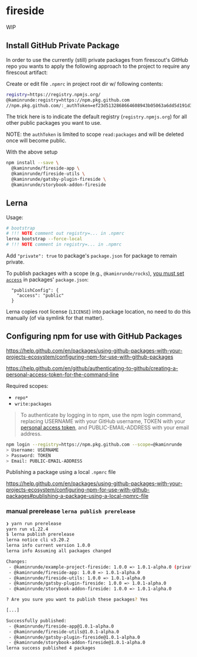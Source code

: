 # fireside
WIP

## Install GitHub Private Package

In order to use the currently (still) private packages from firescout's GitHub repo you wants to apply the following approach to the project to require any firescout artifact:

Create or edit file  `.npmrc` in project root dir w/ following contents:

```bash
registry=https://registry.npmjs.org/
@kaminrunde:registry=https://npm.pkg.github.com
//npm.pkg.github.com/:_authToken=ef23d5132868664608943b05063a6dd5d191d3f0
```

The trick here is to indicate the default registry (`registry.npmjs.org`) for all other public packages you want to use.

NOTE: the `authToken` is limited to scope `read:packages` and will be deleted once will become public.

With the above setup 

```bash
npm install --save \
  @kaminrunde/fireside-app \
  @kaminrunde/fireside-utils \
  @kaminrunde/gatsby-plugin-fireside \
  @kaminrunde/storybook-addon-fireside
```

## Lerna

Usage:

```bash
# bootstrap
# !!! NOTE comment out registry=... in .npmrc
lerna bootstrap --force-local
# !!! NOTE comment in registry=... in .npmrc
```

Add `"private": true` to package's `package.json` for package to remain private.

To publish packages with a scope (e.g., `@kaminrunde/rocks`), [you must set `access`](https://github.com/lerna/lerna/tree/master/commands/publish#per-package-configuration) in packages' `package.json`: 

```
  "publishConfig": {
    "access": "public"
  }
```

Lerna copies root license (`LICENSE`) into package location, no need to do this manually (of via symlink for that matter).

## Configuring npm for use with GitHub Packages

<https://help.github.com/en/packages/using-github-packages-with-your-projects-ecosystem/configuring-npm-for-use-with-github-packages>

<https://help.github.com/en/github/authenticating-to-github/creating-a-personal-access-token-for-the-command-line>

Required scopes:

- `repo*` 
- `write:packages` 

> To authenticate by logging in to npm, use the npm login command, replacing USERNAME with your GitHub username, TOKEN with your [personal access token](https://github.com/settings/tokens), and PUBLIC-EMAIL-ADDRESS with your email address.

```bash
npm login --registry=https://npm.pkg.github.com --scope=@kaminrunde
> Username: USERNAME
> Password: TOKEN
> Email: PUBLIC-EMAIL-ADDRESS
```

Publishing a package using a local `.npmrc` file

<https://help.github.com/en/packages/using-github-packages-with-your-projects-ecosystem/configuring-npm-for-use-with-github-packages#publishing-a-package-using-a-local-npmrc-file>

### manual prerelease `lerna publish prerelease`

```bash
❯ yarn run prerelease
yarn run v1.22.4
$ lerna publish prerelease
lerna notice cli v3.20.2
lerna info current version 1.0.0
lerna info Assuming all packages changed

Changes:
 - @kaminrunde/example-project-fireside: 1.0.0 => 1.0.1-alpha.0 (private)
 - @kaminrunde/fireside-app: 1.0.0 => 1.0.1-alpha.0
 - @kaminrunde/fireside-utils: 1.0.0 => 1.0.1-alpha.0
 - @kaminrunde/gatsby-plugin-fireside: 1.0.0 => 1.0.1-alpha.0
 - @kaminrunde/storybook-addon-fireside: 1.0.0 => 1.0.1-alpha.0

? Are you sure you want to publish these packages? Yes

[...]

Successfully published:
 - @kaminrunde/fireside-app@1.0.1-alpha.0
 - @kaminrunde/fireside-utils@1.0.1-alpha.0
 - @kaminrunde/gatsby-plugin-fireside@1.0.1-alpha.0
 - @kaminrunde/storybook-addon-fireside@1.0.1-alpha.0
lerna success published 4 packages
```